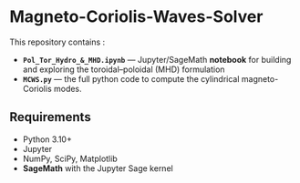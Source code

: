 # Magneto-Coriolis-Waves-Solver

This repository contains :

- **`Pol_Tor_Hydro_&_MHD.ipynb`** — Jupyter/SageMath **notebook** for building and exploring the toroidal–poloidal (MHD) formulation
- **`MCWS.py`** — the full python code to compute the cylindrical magneto-Coriolis modes.

## Requirements
- Python 3.10+  
- Jupyter  
- NumPy, SciPy, Matplotlib  
- **SageMath** with the Jupyter Sage kernel

